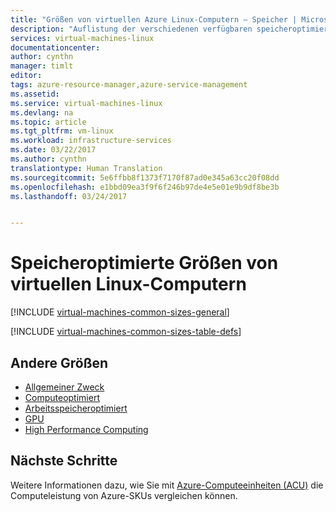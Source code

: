 ```yaml
---
title: "Größen von virtuellen Azure Linux-Computern – Speicher | Microsoft-Dokumentation"
description: "Auflistung der verschiedenen verfügbaren speicheroptimierten Größen für virtuelle Linux-Computer in Azure."
services: virtual-machines-linux
documentationcenter: 
author: cynthn
manager: timlt
editor: 
tags: azure-resource-manager,azure-service-management
ms.assetid: 
ms.service: virtual-machines-linux
ms.devlang: na
ms.topic: article
ms.tgt_pltfrm: vm-linux
ms.workload: infrastructure-services
ms.date: 03/22/2017
ms.author: cynthn
translationtype: Human Translation
ms.sourcegitcommit: 5e6ffbb8f1373f7170f87ad0e345a63cc20f08dd
ms.openlocfilehash: e1bbd09ea3f9f6f246b97de4e5e01e9b9df8be3b
ms.lasthandoff: 03/24/2017


---
```


# <a name="storage-optimized-linux-vm-sizes"></a>Speicheroptimierte Größen von virtuellen Linux-Computern

[!INCLUDE [virtual-machines-common-sizes-general](../../includes/virtual-machines-common-sizes-storage.md)]


[!INCLUDE [virtual-machines-common-sizes-table-defs](../../includes/virtual-machines-common-sizes-table-defs.md)]


## <a name="other-sizes"></a>Andere Größen
- [Allgemeiner Zweck](virtual-machines-linux-sizes-general.md)
- [Computeoptimiert](virtual-machines-linux-sizes-compute.md)
- [Arbeitsspeicheroptimiert](virtual-machines-linux-sizes-memory.md)
- [GPU](virtual-machines-linux-sizes-gpu.md)
- [High Performance Computing](virtual-machines-linux-sizes-hpc.md)

## <a name="next-steps"></a>Nächste Schritte
Weitere Informationen dazu, wie Sie mit [Azure-Computeeinheiten (ACU)](virtual-machines-linux-acu.md) die Computeleistung von Azure-SKUs vergleichen können.


